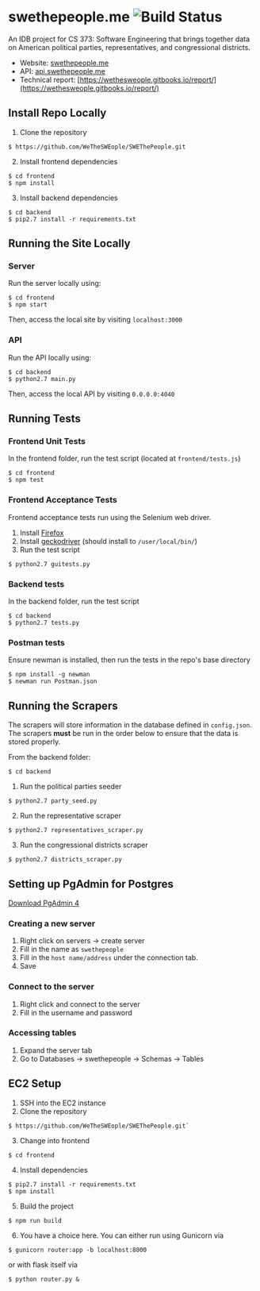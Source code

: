 # swethepeople.me ![Build Status](https://travis-ci.org/WeTheSWEople/SWEThePeople.svg?branch=master)

An IDB project for CS 373: Software Engineering that brings together data on
American political parties, representatives, and congressional districts.

- Website: [swethepeople.me](http://www.swethepeople.me)
- API: [api.swethepeople.me](http://www.api.swethepeople.me)
- Technical report: [https://wethesweople.gitbooks.io/report/](https://wethesweople.gitbooks.io/report/)

## Install Repo Locally
1. Clone the repository
```
$ https://github.com/WeTheSWEople/SWEThePeople.git
```

2. Install frontend dependencies
```
$ cd frontend
$ npm install
```

3. Install backend dependencies
```
$ cd backend
$ pip2.7 install -r requirements.txt
```

## Running the Site Locally
### Server
Run the server locally using:
```
$ cd frontend
$ npm start
```

Then, access the local site by visiting `localhost:3000`

### API
Run the API locally using:
```
$ cd backend
$ python2.7 main.py
```

Then, access the local API by visiting `0.0.0.0:4040`

## Running Tests
### Frontend Unit Tests
In the frontend folder, run the test script (located at `frontend/tests.js`)
```
$ cd frontend
$ npm test
```

### Frontend Acceptance Tests
Frontend acceptance tests run using the Selenium web driver.
1. Install [Firefox](https://www.mozilla.org/en-US/firefox/new/)
2. Install [geckodriver](https://github.com/mozilla/geckodriver)
(should install to `/user/local/bin/`)
3. Run the test script
```
$ python2.7 guitests.py
```

### Backend tests
In the backend folder, run the test script
```
$ cd backend
$ python2.7 tests.py
```

### Postman tests
Ensure newman is installed, then run the tests in the repo's base directory
```
$ npm install -g newman
$ newman run Postman.json
```

## Running the Scrapers
The scrapers will store information in the database defined in `config.json`. The scrapers **must** be run in the order below to ensure that the data is stored properly.

From the backend folder:
```
$ cd backend
```

1. Run the political parties seeder
```
$ python2.7 party_seed.py
```

2. Run the representative scraper
```
$ python2.7 representatives_scraper.py
```

3. Run the congressional districts scraper
```
$ python2.7 districts_scraper.py
```

## Setting up PgAdmin for Postgres
[Download PgAdmin 4](https://www.pgadmin.org/download/)

### Creating a new server
1. Right click on servers -> create server
2. Fill in the name as `swethepeople`
3. Fill in the `host name/address` under the connection tab.
4. Save

### Connect to the server
1. Right click and connect to the server
2. Fill in the username and password

### Accessing tables
1. Expand the server tab
2. Go to Databases -> swethepeople -> Schemas -> Tables

## EC2 Setup
1. SSH into the EC2 instance
2. Clone the repository
```
$ https://github.com/WeTheSWEople/SWEThePeople.git`
```
3. Change into frontend
```
$ cd frontend
```
4. Install dependencies
```
$ pip2.7 install -r requirements.txt
$ npm install
```
5. Build the project
```
$ npm run build
```
6. You have a choice here. You can either run using Gunicorn via
```
$ gunicorn router:app -b localhost:8000
```
or with flask itself via
```
$ python router.py &
```
